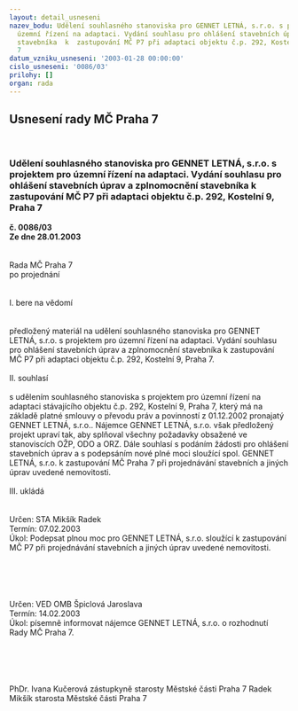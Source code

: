 ```yaml
---
layout: detail_usneseni
nazev_bodu: Udělení souhlasného stanoviska pro GENNET LETNÁ, s.r.o. s projektem pro
  územní řízení na adaptaci. Vydání souhlasu pro ohlášení stavebních úprav a zplnomocnění
  stavebníka  k  zastupování MČ P7 při adaptaci objektu č.p. 292, Kostelní 9, Praha
  7
datum_vzniku_usneseni: '2003-01-28 00:00:00'
cislo_usneseni: '0086/03'
prilohy: []
organ: rada
---
```

<div id="ucUsn_pList" class="usn">
	<span><h2>Usnesení rady MČ Praha 7 </h2>
<br></span><div class="standBody">
<span><h3>Udělení souhlasného stanoviska pro GENNET LETNÁ, s.r.o. s projektem pro územní řízení na adaptaci. Vydání souhlasu pro ohlášení stavebních úprav a zplnomocnění stavebníka  k  zastupování MČ P7 při adaptaci objektu č.p. 292, Kostelní 9, Praha 7</h3></span><div class="center">
		<strong>č. 0086/03</strong><br>
	</div>
<div class="center">
		<strong>Ze dne 28.01.2003</strong><br><br>
	</div>
<br>Rada MČ Praha 7<br>po projednání<br><br><br>I.	bere na vědomí<br><br> <br>předložený materiál na udělení souhlasného stanoviska pro GENNET LETNÁ, s.r.o. s projektem pro územní řízení na adaptaci. Vydání souhlasu pro ohlášení stavebních úprav a zplnomocnění stavebníka  k  zastupování MČ P7 při adaptaci objektu č.p. 292, Kostelní 9, Praha 7.<br><br>II.	souhlasí <br><br>s udělením souhlasného stanoviska s projektem pro územní řízení na adaptaci stávajícího objektu č.p. 292, Kostelní 9, Praha 7, který má na základě platné smlouvy o převodu práv a povinností z 01.12.2002 pronajatý GENNET LETNÁ, s.r.o.. Nájemce GENNET LETNÁ, s.r.o. však předložený projekt upraví tak, aby splňoval všechny požadavky obsažené ve stanoviscích OŽP, ODO a ORZ. Dále souhlasí s podáním žádosti  pro ohlášení stavebních úprav a s podepsáním nové plné moci sloužící spol. GENNET LETNÁ, s.r.o. k zastupování MČ Praha 7 při projednávání stavebních a jiných úprav uvedené nemovitosti.<br><br>III.	ukládá <br>				<br> <br>Určen:	STA Mikšík Radek<br>Termín: 07.02.2003<br>Úkol:	Podepsat plnou moc pro GENNET LETNÁ, s.r.o. sloužící k zastupování MČ P7 při projednávání stavebních a jiných úprav uvedené nemovitosti.<br> <br><br><br><br><br>Určen:	VED OMB Špiclová Jaroslava<br>Termín: 14.02.2003<br>Úkol:	písemně informovat nájemce GENNET LETNÁ, s.r.o. o rozhodnutí Rady MČ Praha 7.  <br> <br><br><br><br><br>PhDr. Ivana Kučerová zástupkyně starosty Městské části Praha 7	 Radek Mikšík starosta Městské části Praha 7<br>	<br><br>
</div>
</div>